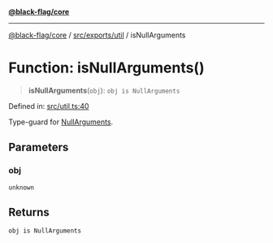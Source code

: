 [**@black-flag/core**](../../../../README.md)

***

[@black-flag/core](../../../../README.md) / [src/exports/util](../README.md) / isNullArguments

# Function: isNullArguments()

> **isNullArguments**(`obj`): `obj is NullArguments`

Defined in: [src/util.ts:40](https://github.com/Xunnamius/black-flag/blob/f3086f07a0f4cf661850599e370f220c47febbd1/src/util.ts#L40)

Type-guard for [NullArguments](../../type-aliases/NullArguments.md).

## Parameters

### obj

`unknown`

## Returns

`obj is NullArguments`
